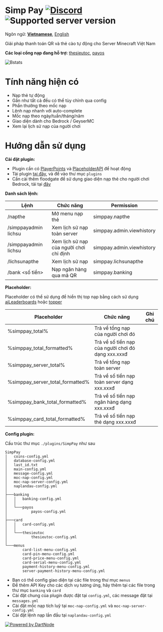 Simp Pay [![Discord](https://img.shields.io/discord/1353293624238145626.svg?label=&logo=discord&logoColor=ffffff&color=7389D8&labelColor=6A7EC2)](https://discord.typicalsmc.me/discord) ![Supported server version](https://img.shields.io/badge/minecraft-1.13%20--_1.21.4-green)
===========
Ngôn ngữ: **[Vietnamese](README_VN.md)**, [English](README.md)

Giải pháp thanh toán QR và thẻ cào tự động cho Server Minecraft Việt Nam

**Các loại cổng nạp đang hỗ trợ:** [thesieutoc](https://thesieutoc.net/), [payos](https://payos.vn/)

![Bstats](https://bstats.org/signatures/bukkit/SimpPay.svg)

Tính năng hiện có
===========

- Nạp thẻ tự động
- Gần như tất cả đều có thể tùy chỉnh qua config
- Phần thưởng theo mốc nạp
- Lệnh nạp nhanh với auto-complete
- Mốc nạp theo ngày/tuần/tháng/năm
- Giao diện dành cho Bedrock / GeyserMC
- Xem lại lịch sử nạp của người chơi

Hướng dẫn sử dụng
===========

**Cài đặt plugin:**

- Plugin cần
  có [PlayerPoints](https://www.spigotmc.org/resources/playerpoints.80745/)
  và [PlaceholderAPI](https://www.spigotmc.org/resources/placeholderapi.6245/) để hoạt động
- Tải plugin [tại đây](https://github.com/SimpMC-Studio/SimpPay/releases/), và để vào thư mục `plugins`
- Cần cài thêm floodgate để sử dụng giao diện nạp thẻ cho người chơi Bedrock, tải tại [đây](https://geysermc.org/download?project=floodgate)

**Danh sách lệnh:**

| Lệnh                        | Chức năng                               | Permission                |
|-----------------------------|-----------------------------------------|---------------------------|
| /napthe                     | Mở menu nạp thẻ                         | simppay.napthe            |
| /simppayadmin lichsu        | Xem lịch sử nạp toàn server             | simppay.admin.viewhistory |
| /simppayadmin lichsu <name> | Xem lịch sử nạp của người chơi chỉ định | simppay.admin.viewhistory |
| /lichsunapthe               | Xem lịch sử nạp                         | simppay.lichsunapthe      |
| /bank <số tiền>             | Nạp ngân hàng qua mã QR                 | simppay.banking           |

**Placeholder:**

Placeholder có thể sử dụng để hiển thị top nạp bằng cách sử
dụng [ajLeaderboards](https://www.spigotmc.org/resources/ajleaderboards.85548/) hoặc [topper](https://www.spigotmc.org/resources/topper.101325/)

| Placeholder                      | Chức năng                                          | Ghi chú |
|----------------------------------|----------------------------------------------------|---------|
| %simppay_total%                  | Trả về tổng nạp của người chơi đó                  |         |
| %simppay_total_formatted%        | Trả về số tiền nạp của người chơi đó dạng xxx.xxxđ |         |
| %simppay_server_total%           | Trả về tổng nạp toàn server                        |         |
| %simppay_server_total_formatted% | Trả về số tiền nạp toàn server dạng xxx.xxxđ       |         |
| %simppay_bank_total_formatted%   | Trả về số tiền nạp ngân hàng dạng xxx.xxxđ         |         |
| %simppay_card_total_formatted%   | Trả về số tiền nạp thẻ dạng xxx.xxxđ               |         |

**Config plugin:**

Cấu trúc thư mục `./plugins/SimpPay` như sau

```
SimpPay
│   coins-config.yml 
│   database-config.yml
│   last_id.txt
│   main-config.yml
│   message-config.yml
│   moc-nap-config.yml
│   moc-nap-server-config.yml
│   naplandau-config.yml
│
├───banking
│   │   banking-config.yml
│   │
│   └───payos
│           payos-config.yml
│
├───card
│   │   card-config.yml
│   │
│   └───thesieutoc
│           thesieutoc-config.yml
│
└───menus
        card-list-menu-config.yml
        card-pin-menu-config.yml
        card-price-menu-config.yml
        card-serial-menu-config.yml
        payment-history-menu-config.yml
        server-payment-history-menu-config.yml
```

- Bạn có thể config giao diện tại các file trong thư mục `menus`
- Để thêm API Key cho các dịch vụ tương ứng, hãy thêm tại các file trong thư mục `banking` và `card`
- Cài đặt chung của plugin được đặt tại `config.yml`, các message đặt tại `messages.yml`
- Cài đặt mốc nạp tích luỹ tại `moc-nap-config.yml` và `moc-nap-server-config.yml`
- Cài đặt lệnh nạp lần đầu tại `naplandau-config.yml`

[![Powered by DartNode](https://dartnode.com/branding/DN-Open-Source-sm.png)](https://dartnode.com "Powered by DartNode - Free VPS for Open Source")